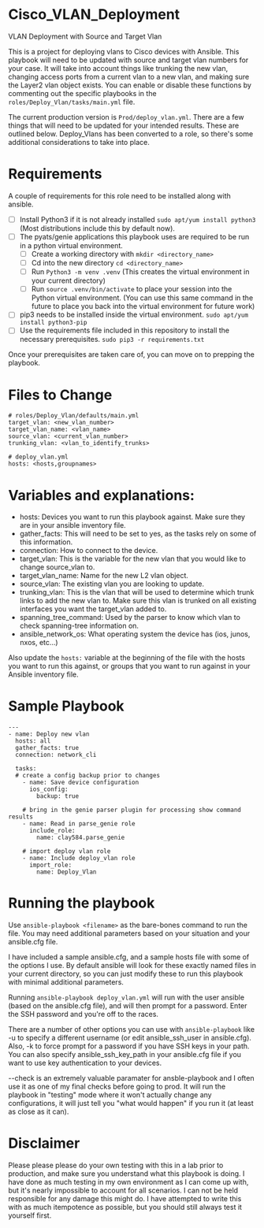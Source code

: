 # Cisco_VLAN_Deployment
VLAN Deployment with Source and Target Vlan

This is a project for deploying vlans to Cisco devices with Ansible. This playbook will need to be updated with source and target vlan numbers for your case. It will take into account things like trunking the new vlan, changing access ports from a current vlan to a new vlan, and making sure the Layer2 vlan object exists. You can enable or disable these functions by commenting out the specific playbooks in the ```roles/Deploy_Vlan/tasks/main.yml``` file.

The current production version is ```Prod/deploy_vlan.yml```. There are a few things that will need to be updated for your intended results. These are outlined below. Deploy_Vlans has been converted to a role, so there's some additional considerations to take into place.

# Requirements
A couple of requirements for this role need to be installed along with ansible.

- [ ] Install Python3 if it is not already installed ```sudo apt/yum install python3``` (Most distributions include this by default now).
- [ ] The pyats/genie applications this playbook uses are required to be run in a python virtual environment.
    - [ ] Create a working directory with ```mkdir <directory_name>```
    - [ ] Cd into the new directory ```cd <directory_name>```
    - [ ] Run ```Python3 -m venv .venv``` (This creates the virtual environment in your current directory)
    - [ ] Run ```source .venv/bin/activate``` to place your session into the Python virtual environment. (You can use this same command in the future to place you back into the virtual environment for future work)
- [ ] pip3 needs to be installed inside the virtual environment. ```sudo apt/yum install python3-pip```
- [ ] Use the requirements file included in this repository to install the necessary prerequisites. ```sudo pip3 -r requirements.txt```

Once your prerequisites are taken care of, you can move on to prepping the playbook.

# Files to Change

```
# roles/Deploy_Vlan/defaults/main.yml
target_vlan: <new_vlan_number>
target_vlan_name: <vlan_name>
source_vlan: <current_vlan_number>
trunking_vlan: <vlan_to_identify_trunks>

# deploy_vlan.yml
hosts: <hosts,groupnames>
```

# Variables and explanations:

* hosts: Devices you want to run this playbook against. Make sure they are in your ansible inventory file.
* gather_facts: This will need to be set to yes, as the tasks rely on some of this information.
* connection: How to connect to the device.
* target_vlan: This is the variable for the new vlan that you would like to change source_vlan to.
* target_vlan_name: Name for the new L2 vlan object.
* source_vlan: The existing vlan you are looking to update.
* trunking_vlan: This is the vlan that will be used to determine which trunk links to add the new vlan to.
Make sure this vlan is trunked on all existing interfaces you want the target_vlan added to.
* spanning_tree_command: Used by the parser to know which vlan to check spanning-tree information on.
* ansible_network_os: What operating system the device has (ios, junos, nxos, etc...)

Also update the ```hosts:``` variable at the beginning of the file with the hosts you want to run this against, or groups that you want to run against in your Ansible inventory file.

# Sample Playbook
```
---
- name: Deploy new vlan
  hosts: all
  gather_facts: true
  connection: network_cli

  tasks:
  # create a config backup prior to changes
    - name: Save device configuration
      ios_config:
        backup: true

    # bring in the genie parser plugin for processing show command results
    - name: Read in parse_genie role
      include_role:
        name: clay584.parse_genie

    # import deploy vlan role
    - name: Include deploy_vlan role
      import_role:
        name: Deploy_Vlan

```

# Running the playbook
Use ```ansible-playbook <filename>``` as the bare-bones command to run the file. You may need additional parameters based on your situation and your ansible.cfg file.

I have included a sample ansible.cfg, and a sample hosts file with some of the options I use. By default ansible will look for these exactly named files in your current directory, so you can just modify these to run this playbook with minimal additional parameters.

Running ```ansible-playbook deploy_vlan.yml``` will run with the user ansible (based on the ansible.cfg file), and will then prompt for a password. Enter the SSH password and you're off to the races.

There are a number of other options you can use with ```ansible-playbook``` like -u to specify a different username (or edit ansible_ssh_user in ansible.cfg). Also, -k to force prompt for a password if you have SSH keys in your path. You can also specify ansible_ssh_key_path in your ansible.cfg file if you want to use key authentication to your devices.

--check is an extremely valuable paramater for ansble-playbook and I often use it as one of my final checks before going to prod. It will run the playbook in "testing" mode where it won't actually change any configurations, it will just tell you "what would happen" if you run it (at least as close as it can).

# Disclaimer
Please please please do your own testing with this in a lab prior to production, and make sure you understand what this playbook is doing. I have done as much testing in my own environment as I can come up with, but it's nearly impossible to account for all scenarios. I can not be held responsible for any damage this might do. I have attempted to write this with as much itempotence as possible, but you should still always test it yourself first. 
